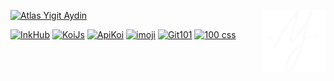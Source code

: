 
  <img 
  src="./assets/sign_white.png"  
  align="right" 
  height="100" 
  />


[![Atlas Yigit Aydin](https://img.shields.io/badge/-atlaxt.me-181717?style=flat&logo=clubhouse&logoColor=white)](https://atlaxt.me)

[![InkHub](https://img.shields.io/badge/-InkHub-181717?style=flat&logo=taichilang&logoColor=white)](https://inkhub.atlaxt.me)
[![KoiJs](https://img.shields.io/badge/-koijs-181717?style=flat&logo=taichilang&logoColor=white)](https://koijs.com)
[![ApiKoi](https://img.shields.io/badge/-apikoi-181717?style=flat&logo=taichilang&logoColor=white)](https://apikoi.com)
[![imoji](https://img.shields.io/badge/-imoji-181717?style=flat&logo=taichilang&logoColor=white)](https://imoji.co)
[![Git101](https://img.shields.io/badge/-git101-181717?style=flat&logo=taichilang&logoColor=white)](https://git101.atlaxt.me)
[![100 css](https://img.shields.io/badge/-100css-181717?style=flat&logo=taichilang&logoColor=white)](https://100-css.atlaxt.me)

<!--
###
![Vue.js](https://img.shields.io/badge/vue.js-%2335495e.svg?style=for-the-badge&logo=vuedotjs&logoColor=%234FC08D) 
![Nuxt JS](https://img.shields.io/badge/Nuxt-002E3B?style=for-the-badge&logo=nuxt.js&logoColor=#00DC82) 
![TypeScript](https://img.shields.io/badge/typescript-%23007ACC.svg?style=for-the-badge&logo=typescript&logoColor=white) 
![TailwindCSS](https://img.shields.io/badge/tailwindcss-%2338B2AC.svg?style=for-the-badge&logo=tailwind-css&logoColor=white)
![React](https://img.shields.io/badge/react-%2320232a.svg?style=for-the-badge&logo=react&logoColor=%2361DAFB) 
![Next JS](https://img.shields.io/badge/Next-black?style=for-the-badge&logo=next.js&logoColor=white) 
![React Native](https://img.shields.io/badge/react_native-%2320232a.svg?style=for-the-badge&logo=react&logoColor=%2361DAFB) 
![Expo](https://img.shields.io/badge/expo-%2320232a.svg?style=for-the-badge&logo=expo&logoColor=%2361DAFB) 
![Dart](https://img.shields.io/badge/dart-%230175C2.svg?style=for-the-badge&logo=dart&logoColor=white) 
![Flutter](https://img.shields.io/badge/Flutter-%2302569B.svg?style=for-the-badge&logo=Flutter&logoColor=white) 
![JavaScript](https://img.shields.io/badge/javascript-%23323330.svg?style=for-the-badge&logo=javascript&logoColor=%23F7DF1E) 
![Chart.js](https://img.shields.io/badge/chart.js-F5788D.svg?style=for-the-badge&logo=chart.js&logoColor=white) 
![HTML5](https://img.shields.io/badge/html5-%23E34F26.svg?style=for-the-badge&logo=html5&logoColor=white)
![CSS3](https://img.shields.io/badge/css3-%231572B6.svg?style=for-the-badge&logo=css3&logoColor=white) 
![Firebase](https://img.shields.io/badge/firebase-a08021?style=for-the-badge&logo=firebase&logoColor=ffcd34) 
![Vite](https://img.shields.io/badge/vite-%23646CFF.svg?style=for-the-badge&logo=vite&logoColor=white) 
![Vercel](https://img.shields.io/badge/vercel-%23000000.svg?style=for-the-badge&logo=vercel&logoColor=white)
-->


<!--
[![Instagram](https://img.shields.io/badge/Instagram-%23E4405F.svg?logo=Instagram&logoColor=white)](https://instagram.com/atlas.y.a) 
[![LinkedIn](https://img.shields.io/badge/LinkedIn-%230077B5.svg?logo=linkedin&logoColor=white)](https://linkedin.com/in/atlaxt) 
[![Medium](https://img.shields.io/badge/Medium-12100E?logo=medium&logoColor=white)](https://medium.com/@atlaxt) 
[![email](https://img.shields.io/badge/Email-D14836?logo=gmail&logoColor=white)](mailto:atlasyigitaydin@gmail.com) 
-->

